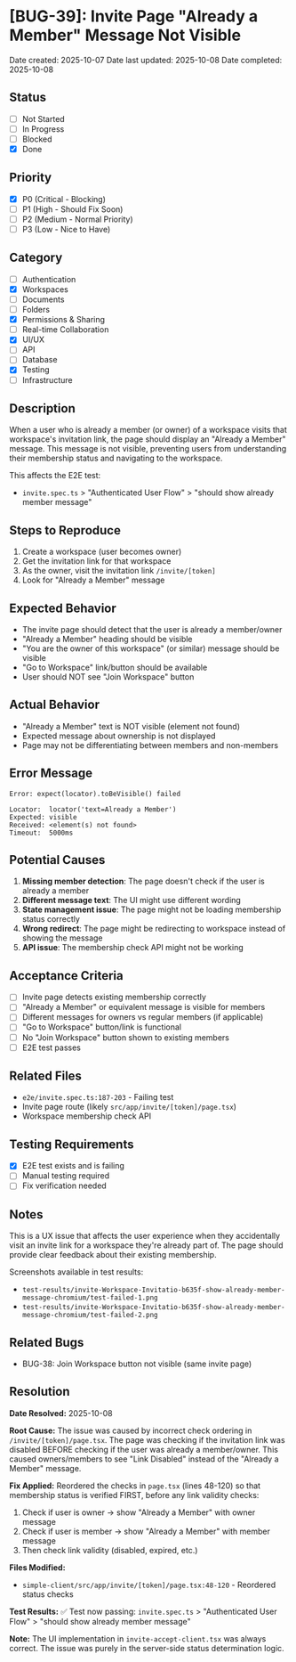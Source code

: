 # [BUG-39]: Invite Page "Already a Member" Message Not Visible

Date created: 2025-10-07
Date last updated: 2025-10-08
Date completed: 2025-10-08

## Status

- [ ] Not Started
- [ ] In Progress
- [ ] Blocked
- [x] Done

## Priority

- [x] P0 (Critical - Blocking)
- [ ] P1 (High - Should Fix Soon)
- [ ] P2 (Medium - Normal Priority)
- [ ] P3 (Low - Nice to Have)

## Category

- [ ] Authentication
- [x] Workspaces
- [ ] Documents
- [ ] Folders
- [x] Permissions & Sharing
- [ ] Real-time Collaboration
- [x] UI/UX
- [ ] API
- [ ] Database
- [x] Testing
- [ ] Infrastructure

## Description

When a user who is already a member (or owner) of a workspace visits that workspace's invitation link, the page should display an "Already a Member" message. This message is not visible, preventing users from understanding their membership status and navigating to the workspace.

This affects the E2E test:
- `invite.spec.ts` > "Authenticated User Flow" > "should show already member message"

## Steps to Reproduce

1. Create a workspace (user becomes owner)
2. Get the invitation link for that workspace
3. As the owner, visit the invitation link `/invite/[token]`
4. Look for "Already a Member" message

## Expected Behavior

- The invite page should detect that the user is already a member/owner
- "Already a Member" heading should be visible
- "You are the owner of this workspace" (or similar) message should be visible
- "Go to Workspace" link/button should be available
- User should NOT see "Join Workspace" button

## Actual Behavior

- "Already a Member" text is NOT visible (element not found)
- Expected message about ownership is not displayed
- Page may not be differentiating between members and non-members

## Error Message

```
Error: expect(locator).toBeVisible() failed

Locator:  locator('text=Already a Member')
Expected: visible
Received: <element(s) not found>
Timeout:  5000ms
```

## Potential Causes

1. **Missing member detection**: The page doesn't check if the user is already a member
2. **Different message text**: The UI might use different wording
3. **State management issue**: The page might not be loading membership status correctly
4. **Wrong redirect**: The page might be redirecting to workspace instead of showing the message
5. **API issue**: The membership check API might not be working

## Acceptance Criteria

- [ ] Invite page detects existing membership correctly
- [ ] "Already a Member" or equivalent message is visible for members
- [ ] Different messages for owners vs regular members (if applicable)
- [ ] "Go to Workspace" button/link is functional
- [ ] No "Join Workspace" button shown to existing members
- [ ] E2E test passes

## Related Files

- `e2e/invite.spec.ts:187-203` - Failing test
- Invite page route (likely `src/app/invite/[token]/page.tsx`)
- Workspace membership check API

## Testing Requirements

- [x] E2E test exists and is failing
- [ ] Manual testing required
- [ ] Fix verification needed

## Notes

This is a UX issue that affects the user experience when they accidentally visit an invite link for a workspace they're already part of. The page should provide clear feedback about their existing membership.

Screenshots available in test results:
- `test-results/invite-Workspace-Invitatio-b635f-show-already-member-message-chromium/test-failed-1.png`
- `test-results/invite-Workspace-Invitatio-b635f-show-already-member-message-chromium/test-failed-2.png`

## Related Bugs

- BUG-38: Join Workspace button not visible (same invite page)

## Resolution

**Date Resolved:** 2025-10-08

**Root Cause:**
The issue was caused by incorrect check ordering in `/invite/[token]/page.tsx`. The page was checking if the invitation link was disabled BEFORE checking if the user was already a member/owner. This caused owners/members to see "Link Disabled" instead of the "Already a Member" message.

**Fix Applied:**
Reordered the checks in `page.tsx` (lines 48-120) so that membership status is verified FIRST, before any link validity checks:
1. Check if user is owner → show "Already a Member" with owner message
2. Check if user is member → show "Already a Member" with member message
3. Then check link validity (disabled, expired, etc.)

**Files Modified:**
- `simple-client/src/app/invite/[token]/page.tsx:48-120` - Reordered status checks

**Test Results:**
✅ Test now passing: `invite.spec.ts` > "Authenticated User Flow" > "should show already member message"

**Note:** The UI implementation in `invite-accept-client.tsx` was always correct. The issue was purely in the server-side status determination logic.
